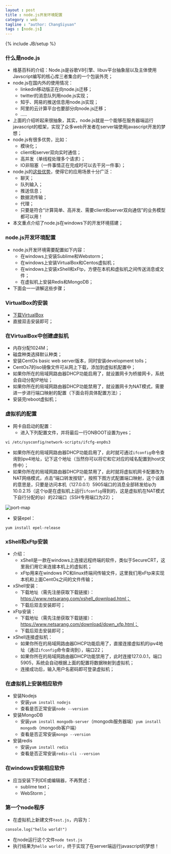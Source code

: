 ```yaml
---
layout : post
title : node.js开发环境配置
category : web
tagline : "author: ChangSiyuan"
tags : [node.js]
---
```

{% include JB/setup %}

### 什么是node.js
- 维基百科的介绍：Node.js是谷歌V8引擎、libuv平台抽象层以及主体使用Javscript编写的核心库三者集合的一个包装外壳；
- node.js在国内外的使用情况：
  - linkedin移动版正在向node.js迁移；
  - twitter的消息队列用node.js实现；
  - 知乎、网易的推送信息用node.js实现；
  - 阿里的云计算平台也要部分向node.js迁移；
  - .....
- 上面的介绍听起来很抽象，其实，node.js就是一个能够在服务器端运行javascript的框架，实现了众多web开发者在server端使用javascript开发的梦想；
- node.js有很多优势，比如：
  - 模块化；
  - client和server双向实时通信；
  - 高并发（单线程处理多个请求）；
  - IO非阻塞（一件事情正在完成时可以去干另一件事）；
- node.js的[这些优势](http://blog.jobbole.com/53736/)，使得它的应用场景十分广泛：
  - 聊天；
  - 队列输入；
  - 推送信息；
  - 数据流传输；
  - 代理；
  - 只要是符合“计算简单、高并发、需要client和server双向通信”的业务模型都可以用！
- 本文重点介绍了node.js在windows下的开发环境搭建；

### node.js开发环境配置
- node.js开发环境需要配置如下内容：
  - 在windows上安装Sublime和Webstorm；
  - 在windows上安装VirtualBox和Centos虚拟机；
  - 在windows上安装xShell和xFtp，方便在本机和虚拟机之间传送消息或文件；
  - 在虚拟机上安装Redis和MongoDB；
- 下面会一一讲解这些步骤；

### VirtualBox的安装
- [下载VirtualBox](https://www.virtualbox.org/wiki/Downloads)
- 直接双击安装即可；

### 在VirtualBox中创建虚拟机
- 内存分配1024M；
- 磁盘种类选择默认种类；
- 安装CentOs basic web server版本，同时安装development tolls；
- CentOs7的iso镜像文件可从网上下载，添加到虚拟机配置中；
- 如果你所在的局域网路由器DHCP功能启用了，就设置网卡为桥接网卡，系统会自动分配IP地址；
- 如果你所在的局域网路由器DHCP功能禁用了，就设置网卡为NAT模式，需要进一步进行端口映射的配置（下面会将具体配置方法）；
- 安装完reboot虚拟机；

### 虚拟机的配置
- 网卡自启动的配置：
  - 进入下列配置文件，并将最后一行ONBOOT设置为yes；

```
vi /etc/sysconfig/network-scripts/ifcfg-enp0s3
```

- 如果你所在的局域网路由器DHCP功能启用了，此时就可通过`ifconfig`命令查询到ipv4地址，记下这个地址（当然你可以将它和它对应的域名配置到host文件中）；
- 如果你所在的局域网路由器DHCP功能禁用了，此时就将虚拟机网卡配置改为NAT网络模式，点击“端口转发按钮”，按照下图方式配置端口映射，这个设置的意思是，只要是访问本机（127.0.0.1）5905端口的消息全部转发给ip为10.0.2.15（这个ip是在虚拟机上运行`ifconfig`得到的，这是虚拟机在NAT模式下自行分配的ip）的22端口（SSH专用端口为22）；

![port-map](https://raw.githubusercontent.com/changsiyuan/changsiyuan.github.io/master/_image/map%20num.png)

- 安装epel：

```
yum install epel-release
```

### xShell和xFtp安装
- 介绍：
  - xShell是一款在windows上连接远程终端的软件，类似于SecureCRT，这里我们用它来连接本机上的虚拟机；
  - xFtp用来在windows PC和linux终端间传输文件，这里我们用xFtp来实现本机和上面CentOs之间的文件传输；
- xShell安装：
  - 下载地址（需先注册获取下载链接）：https://www.netsarang.com/xshell_download.html；
  - 下载后双击安装即可；
- xFtp安装：
  - 下载地址（需先注册获取下载链接）：https://www.netsarang.com/download/down_xfp.html；
  - 下载后双击安装即可；
- xShell连接虚拟机：
  - 如果你所在的局域网路由器DHCP功能启用了，直接连接虚拟机的ipv4地址（通过`ifconfig`命令查询到），端口22；
  - 如果你所在的局域网路由器DHCP功能禁用了，此时连接127.0.0.1，端口5905，系统会自动根据上面的配置将数据映射到虚拟机；
  - 连接成功后，输入用户名密码即可登录虚拟机；

### 在虚拟机上安装相应软件
- 安装Nodejs
  - 安装`yum install nodejs`
  - 查看是否正常安装`node --version`
- 安装MongoDB
  - 安装`yum install mongodb-server`（mongodb服务器端）`yum install mongodb`（mongodb客户端）
  - 查看是否正常安装`mongo --version`
- 安装redis
  - 安装`yum install redis`
  - 查看是否正常安装`redis-cli --version`

### 在windows安装相应软件
- 应当安装下列IDE或编辑器，不再赘述：
  - sublime text；
  - WebStorm；

### 第一个node程序
- 在虚拟机上新建文件`test.js`，内容为：

```
console.log("hello world!")
```

- 在node运行这个文件`node test.js`
- 执行结果为`hello world!`，终于实现了在server端运行javascript的梦想！


